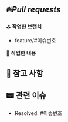 ## 🔥*Pull requests*

⛳️ **작업한 브랜치**
- feature/#이슈번호

👷 **작업한 내용**
<!-- 작업한 내용을 적어주세요. -->

## 🚨 참고 사항
<!-- 참고할 사항이 있다면 적어주세요. -->

## 📟 관련 이슈
- Resolved: #이슈번호